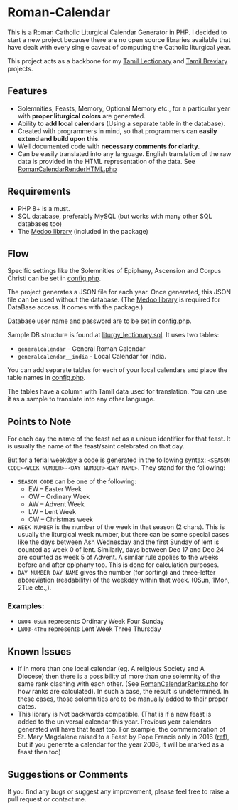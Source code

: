 # Roman-Calendar
This is a Roman Catholic Liturgical Calendar Generator in PHP. I decided to start a new project because there are no open source libraries available that have dealt with every single caveat of computing the Catholic liturgical year.

This project acts as a backbone for my [Tamil Lectionary](https://github.com/jayarathina/Tamil-Catholic-Lectionary) and [Tamil Breviary](https://github.com/jayarathina/Tamil-Breviary) projects.

## Features
- Solemnities, Feasts, Memory, Optional Memory etc., for a particular year with **proper liturgical colors** are generated.
- Ability to **add local calendars** (Using a separate table in the database).
- Created with programmers in mind, so that programmers can **easily extend and build upon this**.
- Well documented code with **necessary comments for clarity**. 
- Can be easily translated into any language. English translation of the raw data is provided in the HTML representation of the data. See [RomanCalendarRenderHTML.php](lib/RomanCalendar/RomanCalendar.php)
 
## Requirements
* PHP 8+ is a must.
* SQL database, preferably MySQL (but works with many other SQL databases too)
* The [Medoo library](http://medoo.in) (included in the package)

## Flow

Specific settings like the Solemnities of Epiphany, Ascension and Corpus Christi can be set in [config.php](lib/config.php).

The project generates a JSON file for each year. Once generated, this JSON file can be used without the database. (The [Medoo library](http://medoo.in) is required for DataBase access. It comes with the package.)

Database user name and password are to be set in [config.php](lib/config.php).

Sample DB structure is found at [liturgy_lectionary.sql](mysql/liturgy_lectionary.sql). It uses two tables: 
  - `generalcalendar` - General Roman Calendar
  - `generalcalendar__india` - Local Calendar for India.

You can add separate tables for each of your local calendars and place the table names in [config.php](lib/config.php).

The tables have a column with Tamil data used for translation. You can use it as a sample to translate into any other language.

## Points to Note
For each day the name of the feast act as a unique identifier for that feast. It is usually the name of the feast/saint celebrated on that day. 

But for a ferial weekday a code is generated in the following syntax: `<SEASON CODE><WEEK NUMBER>-<DAY NUMBER><DAY NAME>`. They stand for the following:
* `SEASON CODE` can be one of the following:
  * EW – Easter Week
  * OW – Ordinary Week
  * AW – Advent Week
  * LW – Lent Week
  * CW – Christmas week
* `WEEK NUMBER` is the number of the week in that season (2 chars). This is usually the liturgical week number, but there can be some special cases like the days between Ash Wednesday and the first Sunday of lent is counted as week 0 of lent. Similarly, days between Dec 17 and Dec 24 are counted as week 5 of Advent. A similar rule applies to the weeks before and after epiphany too. This is done for calculation purposes.
* `DAY NUMBER DAY NAME` gives the number (for sorting) and three-letter abbreviation (readability) of the weekday within that week. (0Sun, 1Mon, 2Tue etc.,).

### Examples: 
* `OW04-0Sun` represents Ordinary Week Four Sunday
* `LW03-4Thu` represents Lent Week Three Thursday

## Known Issues
* If in more than one local calendar (eg. A religious Society and A Diocese) then there is a possibility of more than one solemnity of the same rank clashing with each other. (See [RomanCalendarRanks.php](lib/RomanCalendar/RomanCalendarRanks.php) for how ranks are calculated). In such a case, the result is undetermined. In these cases, those solemnities are to be manually added to their proper dates.
* This library is Not backwards compatible. (That is if a new feast is added to the universal calendar this year. Previous year calendars generated will have that feast too. For example, the commemoration of St. Mary Magdalene raised to a Feast by Pope Francis only in 2016 ([ref](http://en.radiovaticana.va/news/2016/06/10/commemoration_of_st_mary_magdalene_raised_to_a_feast/1236157)), but if you generate a calendar for the year 2008, it will be marked as a feast then too)

## Suggestions or Comments
If you find any bugs or suggest any improvement, please feel free to raise a pull request or contact me.